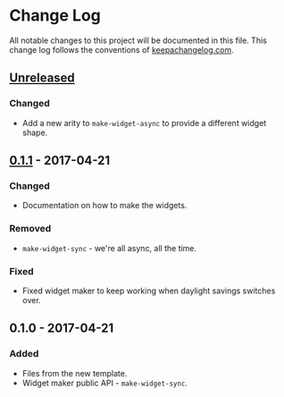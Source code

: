 # Change Log
All notable changes to this project will be documented in this file. This change log follows the conventions of [keepachangelog.com](http://keepachangelog.com/).

## [Unreleased]
### Changed
- Add a new arity to `make-widget-async` to provide a different widget shape.

## [0.1.1] - 2017-04-21
### Changed
- Documentation on how to make the widgets.

### Removed
- `make-widget-sync` - we're all async, all the time.

### Fixed
- Fixed widget maker to keep working when daylight savings switches over.

## 0.1.0 - 2017-04-21
### Added
- Files from the new template.
- Widget maker public API - `make-widget-sync`.

[Unreleased]: https://github.com/your-name/confuse1/compare/0.1.1...HEAD
[0.1.1]: https://github.com/your-name/confuse1/compare/0.1.0...0.1.1
